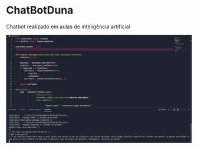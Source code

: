 # ChatBotDuna
Chatbot realizado em aulas de inteligência artificial
<div>
<img src="/assets/tela_codigo.png" alt="tela código">
<div>